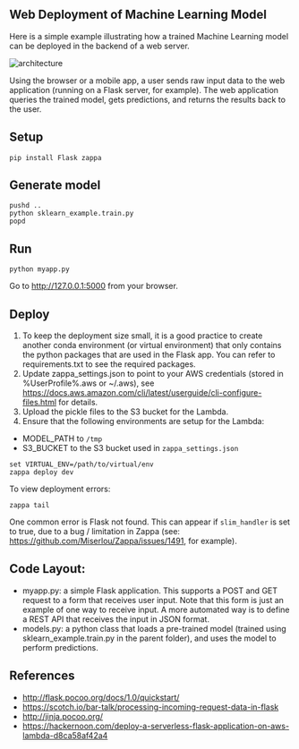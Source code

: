 ## Web Deployment of Machine Learning Model

Here is a simple example illustrating how a trained Machine Learning model can be deployed in the backend of a web server.

![architecture](architecture.png)

Using the browser or a mobile app, a user sends raw input data to the web application (running on a Flask server, for example). The web application queries the trained model, gets predictions, and returns the results back to the user.

## Setup
```
pip install Flask zappa
```

## Generate model
```
pushd ..
python sklearn_example.train.py
popd
```

## Run
```
python myapp.py
```

Go to http://127.0.0.1:5000 from your browser.

## Deploy

1. To keep the deployment size small, it is a good practice to create another conda environment (or virtual environment) that only contains the python packages that are used in the Flask app. You can refer to requirements.txt to see the required packages.
2. Update zappa_settings.json to point to your AWS credentials (stored in %UserProfile%\.aws or ~/.aws), see https://docs.aws.amazon.com/cli/latest/userguide/cli-configure-files.html for details.
3. Upload the pickle files to the S3 bucket for the Lambda.
4. Ensure that the following environments are setup for the Lambda:
  - MODEL_PATH to `/tmp`
  - S3_BUCKET to the S3 bucket used in `zappa_settings.json`

```
set VIRTUAL_ENV=/path/to/virtual/env
zappa deploy dev
```

To view deployment errors:
```
zappa tail
```

One common error is Flask not found. This can appear if `slim_handler` is set to true, due to a bug / limitation in Zappa (see: https://github.com/Miserlou/Zappa/issues/1491, for example).


## Code Layout:
* myapp.py: a simple Flask application. This supports a POST and GET request to a form that receives user input. Note that this form is just an example of one way to receive input. A more automated way is to define a REST API that receives the input in JSON format. 
* models.py: a python class that loads a pre-trained model (trained using sklearn_example.train.py in the parent folder), and uses the model to perform predictions.

## References
- http://flask.pocoo.org/docs/1.0/quickstart/
- https://scotch.io/bar-talk/processing-incoming-request-data-in-flask
- http://jinja.pocoo.org/
- https://hackernoon.com/deploy-a-serverless-flask-application-on-aws-lambda-d8ca58af42a4